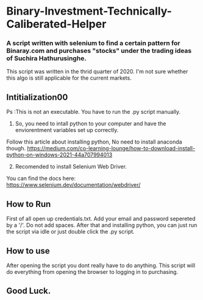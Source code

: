 # Binary-Investment-Technically-Caliberated-Helper
### A script written with selenium to find a certain pattern for Binaray.com and purchases "stocks"  under the trading ideas of Suchira Hathurusinghe. 
This script was written in the thrid quarter of 2020. I'm not sure whether this algo is still applicable for the current markets.

## Intitialization00
Ps :This is not an executable. You have to run the .py script manually.

1. So, you need to intall python to your computer and have the enviorentment variables set up correctly.

Follow this article about installing python, No need to install anaconda though.
https://medium.com/co-learning-lounge/how-to-download-install-python-on-windows-2021-44a707994013 

2. Recomended to install Selenium Web Driver.

You can find the docs here:
https://www.selenium.dev/documentation/webdriver/

## How to Run
First of all open up credentials.txt. Add your email and password sepereted by a '/'. Do not add spaces.
After that and installing python, you can just run the script via idle or just double click the .py script.

## How to use
After opening the script you dont really have to do anything. This script will do everything from opening the browser to logging in to purchasing.



## Good Luck.


